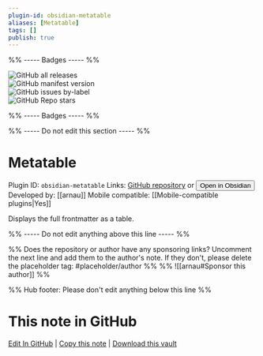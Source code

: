```yaml
---
plugin-id: obsidian-metatable
aliases: [Metatable]
tags: []
publish: true
---
```


%% ----- Badges ----- %%

![GitHub all releases](https://img.shields.io/github/downloads/arnau/obsidian-metatable/total?color=573E7A&logo=github&style=for-the-badge)  
![GitHub manifest version](https://img.shields.io/github/manifest-json/v/arnau/obsidian-metatable?color=573E7A&logo=github&style=for-the-badge)  
![GitHub issues by-label](https://img.shields.io/github/issues/arnau/obsidian-metatable/help%20wanted?color=573E7A&logo=github&style=for-the-badge)  
![GitHub Repo stars](https://img.shields.io/github/stars/arnau/obsidian-metatable?color=573E7A&logo=github&style=for-the-badge)

%% ----- Badges ----- %%

%% ----- Do not edit this section ----- %%

# Metatable

Plugin ID: `obsidian-metatable`
Links: [GitHub repository](https://github.com/arnau/obsidian-metatable) or [<button id=HH>Open in Obsidian</button>](obsidian://show-plugin?id=obsidian-metatable)
Developed by: [[arnau]]
Mobile compatible: [[Mobile-compatible plugins|Yes]]

Displays the full frontmatter as a table.

%% ----- Do not edit anything above this line ----- %%

%% Does the repository or author have any sponsoring links? Uncomment the next line and add them to the author's note. If they don't, please delete the placeholder tag: #placeholder/author %%
%% ![[arnau#Sponsor this author]] %%

%% Hub footer: Please don't edit anything below this line %%

# This note in GitHub

<span class="git-footer">[Edit In GitHub](https://github.dev/obsidian-community/obsidian-hub/blob/main/02%20-%20Community%20Expansions/02.05%20All%20Community%20Expansions/Plugins/obsidian-metatable.md "git-hub-edit-note") | [Copy this note](https://raw.githubusercontent.com/obsidian-community/obsidian-hub/main/02%20-%20Community%20Expansions/02.05%20All%20Community%20Expansions/Plugins/obsidian-metatable.md "git-hub-copy-note") | [Download this vault](https://github.com/obsidian-community/obsidian-hub/archive/refs/heads/main.zip "git-hub-download-vault") </span>
